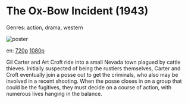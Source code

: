 # The Ox-Bow Incident (1943)

Genres: action, drama, western

![poster](http://image.tmdb.org/t/p/w500/bCuK2h4tizhCWpQT51y1wmca8DY.jpg)

en:
  [720p](magnet:?xt=urn:btih:857CC18457C0BA442F62086FCDBFD52CBB9C7F83&tr=udp://glotorrents.pw:6969/announce&tr=udp://tracker.opentrackr.org:1337/announce&tr=udp://torrent.gresille.org:80/announce&tr=udp://tracker.openbittorrent.com:80&tr=udp://tracker.coppersurfer.tk:6969&tr=udp://tracker.leechers-paradise.org:6969&tr=udp://p4p.arenabg.ch:1337&tr=udp://tracker.internetwarriors.net:1337)
  [1080p](magnet:?xt=urn:btih:C9FD821607CB10DB4167BD6D49CB53A9512B8BD2&tr=udp://glotorrents.pw:6969/announce&tr=udp://tracker.opentrackr.org:1337/announce&tr=udp://torrent.gresille.org:80/announce&tr=udp://tracker.openbittorrent.com:80&tr=udp://tracker.coppersurfer.tk:6969&tr=udp://tracker.leechers-paradise.org:6969&tr=udp://p4p.arenabg.ch:1337&tr=udp://tracker.internetwarriors.net:1337)
  


Gil Carter and Art Croft ride into a small Nevada town plagued by cattle thieves. Initially suspected of being the rustlers themselves, Carter and Croft eventually join a posse out to get the criminals, who also may be involved in a recent shooting. When the posse closes in on a group that could be the fugitives, they must decide on a course of action, with numerous lives hanging in the balance.